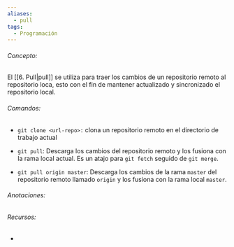 ```yaml
---
aliases:
  - pull
tags:
  - Programación
---
```

###### Concepto:

El [[6. Pull|pull]] se utiliza para traer los cambios de un repositorio remoto al repositorio loca, esto con el fin de mantener actualizado y sincronizado el repositorio local.

###### Comandos:

- `git clone <url-repo>:` clona un repositorio remoto en el directorio de trabajo actual

- `git pull`: Descarga los cambios del repositorio remoto y los fusiona con la rama local actual. Es un atajo para `git fetch` seguido de `git merge`.

- `git pull origin master`: Descarga los cambios de la rama `master` del repositorio remoto llamado `origin` y los fusiona con la rama local `master`.

###### Anotaciones:

> 

###### Recursos:

- []()